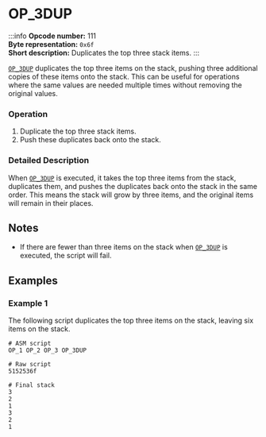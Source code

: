 # OP_3DUP
:::info
**Opcode number:** 111  
**Byte representation:** `0x6f`  
**Short description:** Duplicates the top three stack items.
:::

[`OP_3DUP`](./OP_3DUP.md) duplicates the top three items on the stack, pushing three additional copies of these items onto the stack. This can be useful for operations where the same values are needed multiple times without removing the original values.

### Operation
1. Duplicate the top three stack items.
2. Push these duplicates back onto the stack.

### Detailed Description
When [`OP_3DUP`](./OP_3DUP.md) is executed, it takes the top three items from the stack, duplicates them, and pushes the duplicates back onto the stack in the same order. This means the stack will grow by three items, and the original items will remain in their places.

## Notes
- If there are fewer than three items on the stack when [`OP_3DUP`](./OP_3DUP.md) is executed, the script will fail.

## Examples
### Example 1
The following script duplicates the top three items on the stack, leaving six items on the stack.
```shell
# ASM script
OP_1 OP_2 OP_3 OP_3DUP

# Raw script
5152536f

# Final stack
3
2
1
3
2
1
```
